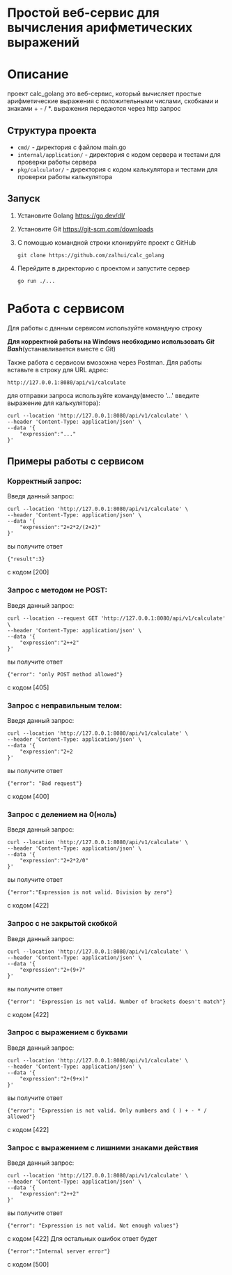 # Простой веб-сервис для вычисления арифметических выражений

# Описание
проект calc_golang это веб-сервис, который вычисляет простые арифметические выражения с положительными числами, скобками и знаками + - / *.
выражения передаются через http запрос

## Структура проекта

- `cmd/` - директория с файлом main.go
- `internal/application/` - директория с кодом сервера и тестами для проверки работы сервера
- `pkg/calculator/` - директория с кодом калькулятора и тестами для проверки работы калькулятора

## Запуск

1. Установите Golang https://go.dev/dl/
2. Установите Git https://git-scm.com/downloads
3. C помощью командной строки клонируйте проект с GitHub
   
    ```
    git clone https://github.com/zalhui/calc_golang
    ```
5. Перейдите в директорию с проектом и запустите сервер
    ```
    go run ./...
    ```

# Работа с сервисом

Для работы с данным сервисом используйте командную строку

**Для корректной работы на Windows необходимо использовать *Git Bash***(устанавливается вместе с Git)

Также работа с сервисом вмозожна через Postman. Для работы вставьте в строку для URL адрес:
```
http://127.0.0.1:8080/api/v1/calculate
```

для отправки запроса используйте команду(вместо '...' введите выражение для калькулятора):

```
curl --location 'http://127.0.0.1:8080/api/v1/calculate' \
--header 'Content-Type: application/json' \
--data '{
    "expression":"..."
}'
```

## Примеры работы с сервисом
### Корректный запрос:
Введя данный запрос:
```
curl --location 'http://127.0.0.1:8080/api/v1/calculate' \
--header 'Content-Type: application/json' \
--data '{
    "expression":"2+2*2/(2+2)"
}'
```
вы получите ответ    
```
{"result":3}
```
с кодом [200]

### Запрос с методом не POST:
Введя данный запрос:
```
curl --location --request GET 'http://127.0.0.1:8080/api/v1/calculate' \
--header 'Content-Type: application/json' \
--data '{
    "expression":"2++2"
}'
```
вы получите ответ    
```
{"error": "only POST method allowed"}
```
с кодом [405]

### Запрос с неправильным телом:
Введя данный запрос:
```
curl --location 'http://127.0.0.1:8080/api/v1/calculate' \
--header 'Content-Type: application/json' \
--data '{
    "expression":"2+2
}'
```
вы получите ответ    
```
{"error": "Bad request"}
```
с кодом [400]

### Запрос с делением на 0(ноль)
Введя данный запрос:
```
curl --location 'http://127.0.0.1:8080/api/v1/calculate' \
--header 'Content-Type: application/json' \
--data '{
    "expression":"2+2*2/0"
}'
```
вы получите ответ    
```
{"error":"Expression is not valid. Division by zero"}
```
с кодом [422]

### Запрос с не закрытой скобкой
Введя данный запрос:
```
curl --location 'http://127.0.0.1:8080/api/v1/calculate' \
--header 'Content-Type: application/json' \
--data '{
    "expression":"2+(9+7"
}'
```
вы получите ответ    
```
{"error": "Expression is not valid. Number of brackets doesn't match"}
```
с кодом [422]

### Запрос с выражением с буквами
Введя данный запрос:
```
curl --location 'http://127.0.0.1:8080/api/v1/calculate' \
--header 'Content-Type: application/json' \
--data '{
    "expression":"2+(9+x)"
}'
```
вы получите ответ    
```
{"error": "Expression is not valid. Only numbers and ( ) + - * / allowed"}
```
с кодом [422]

### Запрос с выражением c лишними знаками действия
Введя данный запрос:
```
curl --location 'http://127.0.0.1:8080/api/v1/calculate' \
--header 'Content-Type: application/json' \
--data '{
    "expression":"2++2"
}'
```
вы получите ответ    
```
{"error": "Expression is not valid. Not enough values"}
```
с кодом [422]
Для остальных ошибок ответ будет

    {"error":"Internal server error"}
    
с кодом [500]
